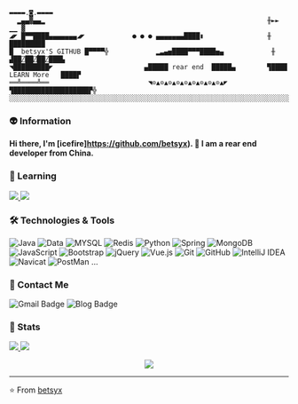 ```
▬▬▬▬.◙.▬▬▬▬
  ▂▄▄▓▄▄▂                                                        ╫►►        ▁▁ ▓
◢◤ █▀▀████▄▄▄▄▄▄▄◢◤            ● ● ● ▄▄▄▄▄▄▄████▮                ╫       █████████
█  betsyx'S GITHUB █▀▀▀▀╬            ▂▃▄▅████▀▀▀████▅▄            ╫    ▟██⍁██⍁██⍁███▙
◥█████████◤                       ▄█████ rear end  █████▄        ▜████ LEARN More   ████▛
══╩════╩══                         ◥⊙▲⊙▲⊙▲⊙▲⊙▲⊙▲⊙▲⊙▲⊙▲◤         ▜███████████████████▛╬
░░░░░░░░░░░░░░░░░░░░░░░░░░░░░░░░░░░░░░░░░░░░░░░░░░░░░░░░░░░░░░░░░░░░░░░░░░░░░░░░░░░░░░░░░░░
```

### 👽 Information
**Hi there, I'm [icefire]https://github.com/betsyx). 👋 I am a rear end developer from China.** 

### 💯 Learning

<a href="https://github.com/betsyx/PersonalWebsite">
  <img src="https://github-readme-stats.vercel.app/api/pin/?username=betsyx&repo=PersonalWebsite&theme=onedark" />
</a>
<a href="https://github.com/betsyx/magicValine">
  <img src="https://github-readme-stats.vercel.app/api/pin/?username=betsyx&repo=magicValine&theme=onedark" />
</a>

### 🛠 Technologies & Tools

![Java](https://img.shields.io/badge/-Java-8c99a7?style=flat-square&logo=java)
![Data](https://img.shields.io/badge/-Data_Structures_Algorithms-1572B6?style=flat-square&logo=math)
![MYSQL](https://img.shields.io/badge/-MYSQL-4B4B4B?style=flat-square&logo=MYSQL)
![Redis](https://img.shields.io/badge/-Redis-FCA121?style=flat-square&logo=Redis)
![Python](https://img.shields.io/badge/-Python-F7B500?style=flat-square&logo=sketch&logo=Python)
![Spring](https://img.shields.io/badge/-Spring-47A248?style=flat-square&logo=Spring&logoColor=white)
![MongoDB](https://img.shields.io/badge/-MongoDB-47A248?style=flat-square&logo=mongodb&logoColor=white)
![JavaScript](https://img.shields.io/badge/-JavaScript-dcaf8c?style=flat-square&logo=Javascript)
![Bootstrap](https://img.shields.io/badge/-Bootstrap-563D7C?style=flat-square&logo=bootstrap)
![jQuery](https://img.shields.io/badge/-jQuery-0769AD?style=flat-square&logo=jQuery&logoColor=white)
![Vue.js](https://img.shields.io/badge/-Vuejs-4FC08D?style=flat-square&logo=vue.js&logoColor=white)
![Git](https://img.shields.io/badge/-Git-F05032?style=flat-square&logo=git&logoColor=white)
![GitHub](https://img.shields.io/badge/-GitHub-181717?style=flat-square&logo=github)
![IntelliJ IDEA](https://img.shields.io/badge/-IntelliJ_IDEA-007ACC?style=flat-square&logo=IntelliJ_IDEA&logoColor=white)
![Navicat](https://img.shields.io/badge/-Navicat-47A248?style=flat-square&logo=Navicat&logoColor=FF9800)
![PostMan](https://img.shields.io/badge/-PostMan-181717?style=flat-square&logo=PostMan)
...

### 💬 Contact Me 

![Gmail Badge](https://img.shields.io/badge/-icefirexg0517@gmail.com-c14438?style=flat-square&logo=Gmail&logoColor=white)
![Blog Badge](https://img.shields.io/badge/-今今今生-38a2e0?style=flat-square&logo=Google&logoColor=white)

### 🚦 Stats

<a href="https://github.com/betsyx/website">
  <img src="https://github-readme-stats.vercel.app/api?username=betsyx&include_all_commits=true&show_icons=true" />
</a>
<a href="https://github.com/betsyx/website">
  <img src="https://github-readme-stats.vercel.app/api/top-langs/?username=betsyx&layout=compact" />
</a>

<p align="center"> 
  <img src="https://profile-counter.glitch.me/betsyx/count.svg" />
</p>

---
⭐️ From [betsyx](https://github.com/betsyx)
